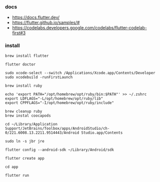 ### docs
- https://docs.flutter.dev/
- https://flutter.github.io/samples/#
- https://codelabs.developers.google.com/codelabs/flutter-codelab-first#3

### install
```shell
brew install flutter

flutter doctor

sudo xcode-select --switch /Applications/Xcode.app/Contents/Developer
sudo xcodebuild -runFirstLaunch
```
```shell
brew install ruby

echo 'export PATH="/opt/homebrew/opt/ruby/bin:$PATH"' >> ~/.zshrc
export LDFLAGS="-L/opt/homebrew/opt/ruby/lib"
export CPPFLAGS="-I/opt/homebrew/opt/ruby/include"

brew cleanup ruby
brew instal coocapods
```
```shell
cd ~/Library/Application Support/JetBrains/Toolbox/apps/AndroidStudio/ch-0/221.6008.13.2211.9514443/Android Studio.app/Contents

sudo ln -s jbr jre
```
```shell
flutter config --android-sdk ~/Library/Android/sdk 
```
```shell
flutter create app

cd app

flutter run
```
